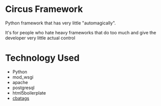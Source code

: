 # Circus Framework

Python framework that has very little "automagically".

It's for people who hate heavy frameworks that do too much and give the developer very little actual control

# Technology Used
*   Python
*   mod_wsgi
*   apache
*   postgresql
*   html5boilerplate
*   [cbatags](https://github.com/negativenull/cbatags)
